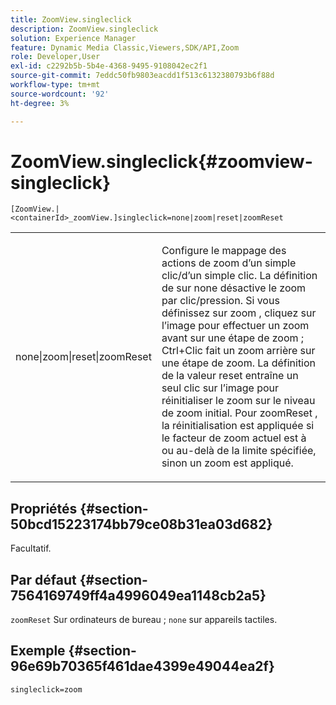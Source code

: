 ```yaml
---
title: ZoomView.singleclick
description: ZoomView.singleclick
solution: Experience Manager
feature: Dynamic Media Classic,Viewers,SDK/API,Zoom
role: Developer,User
exl-id: c2292b5b-5b4e-4368-9495-9108042ec2f1
source-git-commit: 7eddc50fb9803eacdd1f513c6132380793b6f88d
workflow-type: tm+mt
source-wordcount: '92'
ht-degree: 3%

---
```


# ZoomView.singleclick{#zoomview-singleclick}

`[ZoomView.|<containerId>_zoomView.]singleclick=none|zoom|reset|zoomReset`

<table id="table_82C9252157DB41B5B98505855975D2F5"> 
 <tbody> 
  <tr> 
   <td colname="col1"> <p> <span class="codeph"> none|zoom|reset|zoomReset </span> </p> </td> 
   <td colname="col2"> <p> Configure le mappage des actions de zoom d’un simple clic/d’un simple clic. La définition de sur <span class="codeph"> none </span> désactive le zoom par clic/pression. Si vous définissez sur <span class="codeph"> zoom </span>, cliquez sur l’image pour effectuer un zoom avant sur une étape de zoom ; Ctrl+Clic fait un zoom arrière sur une étape de zoom. La définition de la valeur <span class="codeph"> reset </span> entraîne un seul clic sur l’image pour réinitialiser le zoom sur le niveau de zoom initial. Pour <span class="codeph"> zoomReset </span>, la réinitialisation est appliquée si le facteur de zoom actuel est à ou au-delà de la limite spécifiée, sinon un zoom est appliqué. </p> </td> 
  </tr> 
 </tbody> 
</table>

## Propriétés {#section-50bcd15223174bb79ce08b31ea03d682}

Facultatif.

## Par défaut {#section-7564169749ff4a4996049ea1148cb2a5}

`zoomReset` Sur ordinateurs de bureau ; `none` sur appareils tactiles.

## Exemple {#section-96e69b70365f461dae4399e49044ea2f}

`singleclick=zoom`
